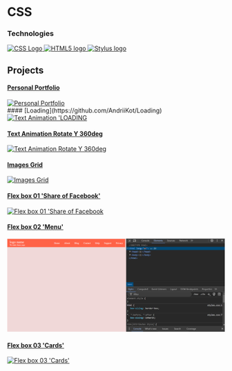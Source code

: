 ﻿# CSS

### Technologies

<div>
  <a href="https://www.w3.org/Style/CSS/" target="_blank">
    <img src="https://upload.wikimedia.org/wikipedia/commons/3/3d/CSS.3.svg" alt="CSS Logo" width="100" height="100">
  </a>
  <a href="https://html.spec.whatwg.org/multipage/" target="_blank">
    <img src="https://upload.wikimedia.org/wikipedia/commons/6/61/HTML5_logo_and_wordmark.svg" alt="HTML5 logo" 
    width="100" height="100">
  </a>
  <a href="https://stylus-lang.com/" target="_blank">
    <img src="https://stylus-lang.com/logo.svg" alt="Stylus logo" width="100" height="100" >
  </a>
</div>

## Projects

#### [Personal Portfolio](https://github.com/AndriiKot/Personal_Portfolio)

<div>
  <a href="https://github.com/AndriiKot/Personal.git"  target="_blank">
  <img src="https://github.com/AndriiKot/Personal/blob/main/__demo__/__v3_2_0__.png" 
   alt="Personal Portfolio">
  </a>
</div>
#### [Loading](https://github.com/AndriiKot/Loading)

<div>
  <a href="https://github.com/AndriiKot/Loading"  target="_blank">
  <img src='https://github.com/AndriiKot/Loading/blob/main/___title___/text_animation__LOADING__igm__.png' 
  alt="Text Animation 'LOADING">
  </a>
</div>

#### [Text Animation Rotate Y 360deg](https://github.com/AndriiKot/Text_RotateY_360deg_)

<div>
  <a href="https://github.com/AndriiKot/Text_RotateY_360deg_"  target="_blank">
  <img src='https://github.com/AndriiKot/Text_RotateY_360deg_/blob/main/___title___/test_animation_rotateY_360deg_start_img.png' 
  alt="Text Animation Rotate Y 360deg">
  </a>
</div>

#### [Images Grid](https://github.com/AndriiKot/Images_Grid)

<div> 
  <a href="https://github.com/AndriiKot/Images_Grid"  target="_blank">
  <img src='https://github.com/AndriiKot/Images_Grid/blob/main/_demo_/images/__last__/__last__.png'
  alt="Images Grid">
  </a>
</div>

#### [Flex box 01 'Share of Facebook'](https://github.com/AndriiKot/Flex-box__01/tree/main)

<div> 
  <a href="https://github.com/AndriiKot/Flex-box__01/tree/main"  target="_blank">
  <img src='https://github.com/AndriiKot/Flex-box__01/blob/main/__demo__/__facebook__v2_0_0__.png'
  alt="Flex box 01 'Share of Facebook">
  </a>
</div>

#### [Flex box 02 'Menu'](https://github.com/AndriiKot/Flex-box__02__Menu__)

<div> 
  <a href="https://github.com/AndriiKot/Flex-box__02__Menu__"  target="_blank">
  <img src='https://github.com/AndriiKot/Flex-box__02__Menu__/blob/main/__demo__/__menu_v1_0_0__.png'
  alt="Flex box 02 'Menu' ">
  </a>
</div>

#### [Flex box 03 'Cards'](https://github.com/AndriiKot/Flex-box__03__Cards__)

<div> 
  <a href="https://github.com/AndriiKot/Flex-box__03__Cards__"  target="_blank">
  <img src='https://github.com/AndriiKot/Flex-box__03__Cards__/blob/main/__demo__/__version__1_0_0_middle_screen__.png'
  alt="Flex box 03 'Cards' ">
  </a>
</div>
